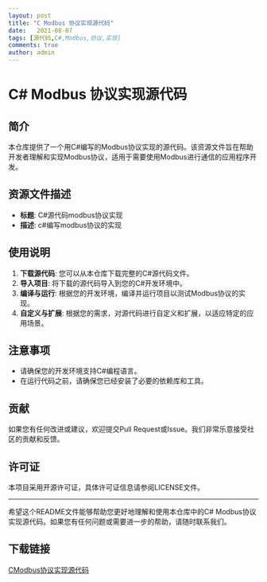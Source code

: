 ```yaml
---
layout: post
title: "C Modbus 协议实现源代码"
date:   2021-08-07
tags: [源代码,C#,Modbus,协议,实现]
comments: true
author: admin
---
```

# C# Modbus 协议实现源代码

## 简介

本仓库提供了一个用C#编写的Modbus协议实现的源代码。该资源文件旨在帮助开发者理解和实现Modbus协议，适用于需要使用Modbus进行通信的应用程序开发。

## 资源文件描述

- **标题**: C#源代码modbus协议实现
- **描述**: c#编写modbus协议的实现

## 使用说明

1. **下载源代码**: 您可以从本仓库下载完整的C#源代码文件。
2. **导入项目**: 将下载的源代码导入到您的C#开发环境中。
3. **编译与运行**: 根据您的开发环境，编译并运行项目以测试Modbus协议的实现。
4. **自定义与扩展**: 根据您的需求，对源代码进行自定义和扩展，以适应特定的应用场景。

## 注意事项

- 请确保您的开发环境支持C#编程语言。
- 在运行代码之前，请确保您已经安装了必要的依赖库和工具。

## 贡献

如果您有任何改进或建议，欢迎提交Pull Request或Issue。我们非常乐意接受社区的贡献和反馈。

## 许可证

本项目采用开源许可证，具体许可证信息请参阅LICENSE文件。

---

希望这个README文件能够帮助您更好地理解和使用本仓库中的C# Modbus协议实现源代码。如果您有任何问题或需要进一步的帮助，请随时联系我们。

## 下载链接

[CModbus协议实现源代码](https://pan.quark.cn/s/d55b5c8b4ccb)